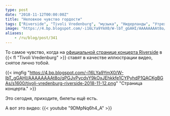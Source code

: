 ```yaml
---
type: post
date: "2018-11-12T00:00:00Z"
title: "Неловкое чувство гордости"
tags: ["Riverside", "Tivoli Vredenburg", "музыка", "Нидерланды", "Утрехт"]
image: "https://4.bp.blogspot.com/-i16LYa9YmX0/W-lbT_gGAHI/AAAAAAAAt8o/qPGJvPycdvY9kOxJEhkkfe1CYPyhdP1QACKgBGAs/s1600/tivoli-vredenburg-riverside-2018-11-12.png"
aliases:
    - /ru/blog/post/341
---
```


То самое чувство, когда на [официальной странице концерта Riverside](https://www.tivolivredenburg.nl/agenda/riverside-12-11-2018/) в {{< fl "Tivoli Vredenburg" >}} ставят в качестве иллюстрации видео, снятое лично тобой.

<!--more-->

{{< imgfig "https://4.bp.blogspot.com/-i16LYa9YmX0/W-lbT_gGAHI/AAAAAAAAt8o/qPGJvPycdvY9kOxJEhkkfe1CYPyhdP1QACKgBGAs/s1600/tivoli-vredenburg-riverside-2018-11-12.png" "Страница концерта." >}}

Это сегодня, приходите, билеты ещё есть.

А вот это видео:
{{< youtube "9DMpNq6h4_A" >}}
